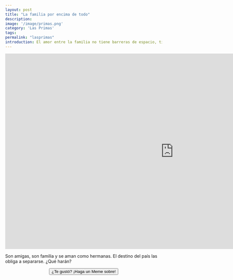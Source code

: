 ```yaml
---
layout: post
title: "La familia por encima de todo"
description:
image: '/image/primas.png'
category: 'Las Primas'
tags:
permalink: "lasprimas"
introduction: El amor entre la familia no tiene barreras de espacio, tiempo o riesgos.
---
```


<iframe width="1080" height="630" src="https://www.youtube.com/embed/rVFP55ywmxo?ecver=1" frameborder="0" allow="autoplay; encrypted-media" allowfullscreen></iframe>

  Son amigas, son familia y se aman como hermanas. El destino del país las obliga a separarse. ¿Qué harán?

<div align="center">
<form>
<input type="button" value="¿Te gustó? ¡Haga un Meme sobre!
" onclick="window.location.href='/meme'" />
</form>
</div>

